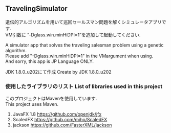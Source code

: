 ## TravelingSimulator　
遺伝的アルゴリズムを用いて巡回セールスマン問題を解くシミュレータアプリです.  
VM引数に ”-Dglass.win.minHiDPI=1”を追加して起動してください.  

A simulator app that solves the traveling salesman problem using a genetic algorithm.  
Please add "-Dglass.win.minHiDPI=1" in the VMargument when using.  
And sorry, this app is JP Language ONLY.  

JDK 1.8.0_u202にて作成
Create by JDK 1.8.0_u202

### 使用したライブラリのリスト List of libraries used in this project
このプロジェクトはMavenを使用しています.  
This project uses Maven.  

1. JavaFX 1.8 <https://github.com/openjdk/jfx>
2. ScaledFX <https://github.com/miho/ScaledFX>
3. jackson https://github.com/FasterXML/jackson

